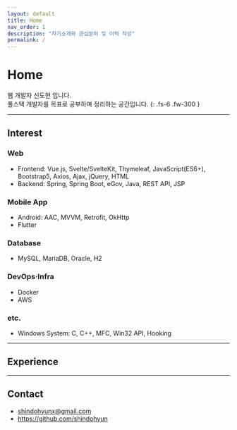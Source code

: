 ```yaml
---
layout: default
title: Home
nav_order: 1
description: "자기소개와 관심분야 및 이력 작성"
permalink: /
---
```


# Home
웹 개발자 신도현 입니다.  
풀스택 개발자를 목표로 공부하며 정리하는 공간입니다.
{: .fs-6 .fw-300 }

---

## Interest
### Web
- Frontend: Vue.js, Svelte/SvelteKit, Thymeleaf, JavaScript(ES6+), Bootstrap5, Axios, Ajax, jQuery, HTML
- Backend: Spring, Spring Boot, eGov, Java, REST API, JSP

### Mobile App
- Android: AAC, MVVM, Retrofit, OkHttp
- Flutter

### Database
- MySQL, MariaDB, Oracle, H2

### DevOps·Infra
- Docker
- AWS

### etc.
- Windows System: C, C++, MFC, Win32 API, Hooking

---

## Experience

---

## Contact
- <a href="mailto:shindohyunx@gmail.com">shindohyunx@gmail.com</a>
- <a href="https://github.com/shindohyun">https://github.com/shindohyun</a>
